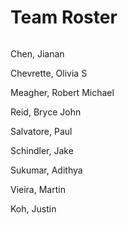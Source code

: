 # Team Roster

![]()

Chen, Jianan

Chevrette, Olivia S

Meagher, Robert Michael

Reid, Bryce John

Salvatore, Paul

Schindler, Jake

Sukumar, Adithya

Vieira, Martin

Koh, Justin


